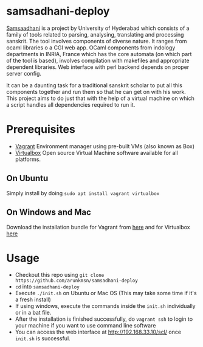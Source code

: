 # samsadhani-deploy
[Samsaadhani](http://scl.samsaadhanii.in:3000/amba/scl) is a project by University of Hyderabad which consists of a family of tools related to parsing, analysing, translating and processing sanskrit. The tool involves components of diverse nature. It ranges from ocaml libraries o a CGI web app. OCaml components from indology departments in INRIA, France which has the core automata (on which part of the tool is based), involves compilation with makefiles and appropriate dependent libraries. Web interface with perl backend depends on proper server config.

It can be a daunting task for a traditional sanskrit scholar to put all this components together and run them so that he can get on with his work. This project aims to do just that with the help of a virtual machine on which a script handles all dependencies required to run it.

# Prerequisites

* [Vagrant](https://www.vagrantup.com/) Environment manager using pre-built VMs (also known as Box)
* [Virtualbox](https://www.virtualbox.org/) Open source Virtual Machine software available for all platforms.

## On Ubuntu
Simply install by doing `sudo apt install vagrant virtualbox`

## On Windows and Mac
Download the installation bundle for Vagrant from [here](https://www.vagrantup.com/downloads.html) and for Virtualbox [here](https://www.virtualbox.org/wiki/Downloads)


# Usage
* Checkout this repo using `git clone https://github.com/arunkmsn/samsadhani-deploy`
* `cd` into `samsadhani-deploy`
* Execute `./init.sh` on Ubuntu or Mac OS (This may take some time if it's a fresh install)
* If using windows, execute the commands inside the `init.sh` individually or in a bat file.
* After the installation is finished successfully, do `vagrant ssh` to login to your machine if you want to use command line software
* You can access the web interface at http://192.168.33.10/scl/ once `init.sh` is successful.

